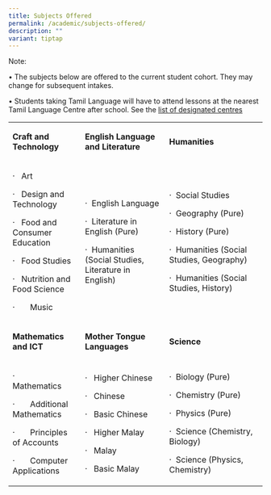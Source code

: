 ```yaml
---
title: Subjects Offered
permalink: /academic/subjects-offered/
description: ""
variant: tiptap
---
```

<p>Note:</p>
<p>• The subjects below are offered to the current student cohort. They may
change for subsequent intakes.</p>
<p>• Students taking Tamil Language will have to attend lessons at the nearest
Tamil Language Centre after school. See the&nbsp;<a href="https://www.moe.gov.sg/secondary/courses/express/electives?term=Language&amp;subterm=Tamil%20Language" rel="noopener noreferrer nofollow" target="_blank">list of designated centres</a>
</p>
<table style="minWidth: 75px">
<colgroup>
<col>
<col>
<col>
</colgroup>
<tbody>
<tr>
<td rowspan="1" colspan="1">
<p><strong>Craft and Technology</strong>
</p>
</td>
<td rowspan="1" colspan="1">
<p><strong>English Language and Literature</strong>
</p>
</td>
<td rowspan="1" colspan="1">
<p><strong>Humanities</strong>
</p>
</td>
</tr>
<tr>
<td rowspan="1" colspan="1">
<p>·&nbsp;&nbsp;&nbsp;Art</p>
<p>·&nbsp;&nbsp; Design and Technology</p>
<p>·&nbsp;&nbsp;&nbsp;Food and Consumer Education</p>
<p>·&nbsp;&nbsp;&nbsp;Food Studies</p>
<p>·&nbsp;&nbsp;&nbsp;Nutrition and Food Science</p>
<p>·&nbsp;&nbsp;&nbsp;&nbsp;&nbsp;&nbsp; Music</p>
</td>
<td rowspan="1" colspan="1">
<p>·&nbsp;&nbsp;English Language</p>
<p>·&nbsp;&nbsp;Literature&nbsp;in English (Pure)</p>
<p>·&nbsp;&nbsp;Humanities (Social Studies, Literature in English)</p>
</td>
<td rowspan="1" colspan="1">
<p>·&nbsp;&nbsp;Social Studies</p>
<p>·&nbsp;&nbsp;Geography&nbsp;(Pure)</p>
<p>·&nbsp;&nbsp;History&nbsp;(Pure)</p>
<p>·&nbsp;&nbsp;Humanities (Social Studies, Geography)</p>
<p>·&nbsp; Humanities (Social Studies, History)</p>
</td>
</tr>
<tr>
<td rowspan="1" colspan="1">
<p><strong>Mathematics and ICT</strong>
</p>
</td>
<td rowspan="1" colspan="1">
<p><strong>Mother Tongue Languages</strong>
</p>
</td>
<td rowspan="1" colspan="1">
<p><strong>Science</strong>
</p>
</td>
</tr>
<tr>
<td rowspan="1" colspan="1">
<p>·&nbsp;&nbsp;&nbsp;&nbsp;&nbsp;&nbsp; Mathematics</p>
<p>·&nbsp;&nbsp;&nbsp;&nbsp;&nbsp;&nbsp; Additional Mathematics</p>
<p>·&nbsp;&nbsp;&nbsp;&nbsp;&nbsp;&nbsp; Principles of Accounts</p>
<p>·&nbsp;&nbsp;&nbsp;&nbsp;&nbsp;&nbsp; Computer Applications&nbsp;</p>
</td>
<td rowspan="1" colspan="1">
<p>·&nbsp;&nbsp;&nbsp;Higher Chinese</p>
<p>·&nbsp;&nbsp;&nbsp;Chinese</p>
<p>·&nbsp;&nbsp;&nbsp;Basic Chinese</p>
<p>·&nbsp;&nbsp;&nbsp;Higher Malay</p>
<p>·&nbsp;&nbsp;&nbsp;Malay</p>
<p>·&nbsp;&nbsp;&nbsp;Basic Malay</p>
</td>
<td rowspan="1" colspan="1">
<p>·&nbsp;&nbsp;Biology (Pure)</p>
<p>·&nbsp;&nbsp;Chemistry&nbsp;(Pure)</p>
<p>·&nbsp;&nbsp;Physics&nbsp;(Pure)</p>
<p>·&nbsp;&nbsp;Science (Chemistry, Biology)</p>
<p>·&nbsp;&nbsp;Science (Physics, Chemistry)</p>
</td>
</tr>
</tbody>
</table>
<p>&nbsp;</p>